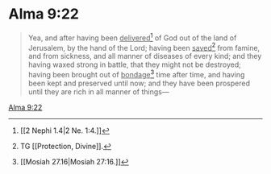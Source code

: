 # Alma 9:22

> Yea, and after having been <u>delivered</u>[^a] of God out of the land of Jerusalem, by the hand of the Lord; having been <u>saved</u>[^b] from famine, and from sickness, and all manner of diseases of every kind; and they having waxed strong in battle, that they might not be destroyed; having been brought out of <u>bondage</u>[^c] time after time, and having been kept and preserved until now; and they have been prospered until they are rich in all manner of things—

[Alma 9:22](https://www.churchofjesuschrist.org/study/scriptures/bofm/alma/9?lang=eng&id=p22#p22)


[^a]: [[2 Nephi 1.4|2 Ne. 1:4.]]
[^b]: TG [[Protection, Divine]].
[^c]: [[Mosiah 27.16|Mosiah 27:16.]]
